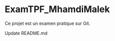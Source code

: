 # ExamTPF_MhamdiMalek
Ce projet est un examen pratique sur Git.



























 Update README.md 


































































